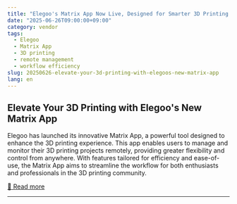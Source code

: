 ```yaml
---
title: "Elegoo's Matrix App Now Live, Designed for Smarter 3D Printing Anytime, Anywhere"
date: "2025-06-26T09:00:00+09:00"
category: vendor
tags:
  - Elegoo
  - Matrix App
  - 3D printing
  - remote management
  - workflow efficiency
slug: 20250626-elevate-your-3d-printing-with-elegoos-new-matrix-app
lang: en
---
```


## Elevate Your 3D Printing with Elegoo's New Matrix App
Elegoo has launched its innovative Matrix App, a powerful tool designed to enhance the 3D printing experience. This app enables users to manage and monitor their 3D printing projects remotely, providing greater flexibility and control from anywhere. With features tailored for efficiency and ease-of-use, the Matrix App aims to streamline the workflow for both enthusiasts and professionals in the 3D printing community.

[🔗 Read more](https://www.elegoo.com/blogs/news/elegoos-matrix-app-now-live-designed-for-smarter-3d-printing-anytime-anywhere)

---